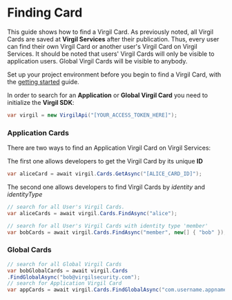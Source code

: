 # Finding Card

This guide shows how to find a Virgil Card. As previously noted, all Virgil Cards are saved at **Virgil Services** after their publication. Thus, every user can find their own Virgil Card or another user's Virgil Card on Virgil Services. It should be noted that users' Virgil Cards will only be visible to application users. Global Virgil Cards will be visible to anybody.

Set up your project environment before you begin to find a Virgil Card, with the [getting started](/docs/guides/configuration/client-configuration.md) guide.

In order to search for an **Application** or **Global Virgil Card** you need to initialize the **Virgil SDK**:

```cs
var virgil = new VirgilApi("[YOUR_ACCESS_TOKEN_HERE]");
```

### Application Cards

There are two ways to find an Application Virgil Card on Virgil Services:

The first one allows developers to get the Virgil Card by its unique **ID**

```cs
var aliceCard = await virgil.Cards.GetAsync("[ALICE_CARD_ID]");
```

The second one allows developers to find Virgil Cards by *identity* and *identityType*

```cs
// search for all User's Virgil Cards.
var aliceCards = await virgil.Cards.FindAsync("alice");

// search for all User's Virgil Cards with identity type 'member'
var bobCards = await virgil.Cards.FindAsync("member", new[] { "bob" });
```

### Global Cards

```cs
// search for all Global Virgil Cards
var bobGlobalCards = await virgil.Cards
.FindGlobalAsync("bob@virgilsecurity.com");
// search for Application Virgil Card
var appCards = await virgil.Cards.FindGlobalAsync("com.username.appname");
```
